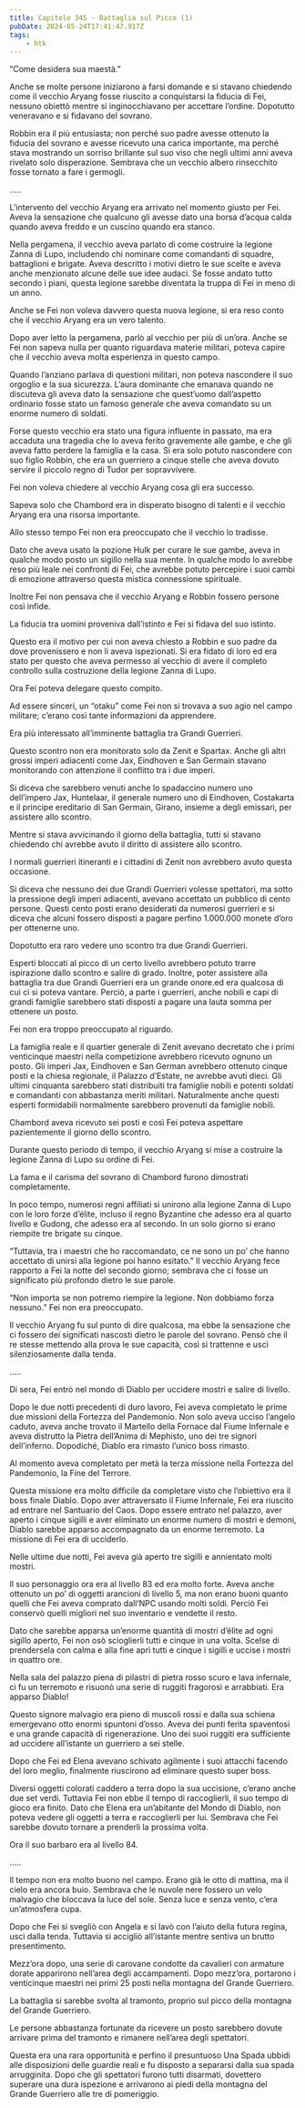```yaml
---
title: Capitolo 345 - Battaglia sul Picco (1)
pubDate: 2024-05-24T17:41:47.917Z
tags:
    - htk
---
```


“Come desidera sua maestà.”

Anche se molte persone iniziarono a farsi domande e si stavano chiedendo come il vecchio Aryang fosse riuscito a conquistarsi la fiducia di Fei, nessuno obiettò mentre si inginocchiavano per accettare l’ordine. Dopotutto veneravano e si fidavano del sovrano.

Robbin era il più entusiasta; non perché suo padre avesse ottenuto la fiducia del sovrano e avesse ricevuto una carica importante, ma perché stava mostrando un sorriso brillante sul suo viso che negli ultimi anni aveva rivelato solo disperazione. Sembrava che un vecchio albero rinsecchito fosse tornato a fare i germogli.

…..

L’intervento del vecchio Aryang era arrivato nel momento giusto per Fei. Aveva la sensazione che qualcuno gli avesse dato una borsa d’acqua calda quando aveva freddo e un cuscino quando era stanco.

Nella pergamena, il vecchio aveva parlato di come costruire la legione Zanna di Lupo, includendo chi nominare come comandanti di squadre, battaglioni e brigate. Aveva descritto i motivi dietro le sue scelte e aveva anche menzionato alcune delle sue idee audaci. Se fosse andato tutto secondo i piani, questa legione sarebbe diventata la truppa di Fei in meno di un anno.

Anche se Fei non voleva davvero questa nuova legione, si era reso conto che il vecchio Aryang era un vero talento.

Dopo aver letto la pergamena, parlò al vecchio per più di un’ora. Anche se Fei non sapeva nulla per quanto riguardava materie militari, poteva capire che il vecchio aveva molta esperienza in questo campo.

Quando l’anziano parlava di questioni militari, non poteva nascondere il suo orgoglio e la sua sicurezza. L’aura dominante che emanava quando ne discuteva gli aveva dato la sensazione che quest’uomo dall’aspetto ordinario fosse stato un famoso generale che aveva comandato su un enorme numero di soldati.

Forse questo vecchio era stato una figura influente in passato, ma era accaduta una tragedia che lo aveva ferito gravemente alle gambe, e che gli aveva fatto perdere la famiglia e la casa. Si era solo potuto nascondere con suo figlio Robbin, che era un guerriero a cinque stelle che aveva dovuto servire il piccolo regno di Tudor per sopravvivere.

Fei non voleva chiedere al vecchio Aryang cosa gli era successo.

Sapeva solo che Chambord era in disperato bisogno di talenti e il vecchio Aryang era una risorsa importante.

Allo stesso tempo Fei non era preoccupato che il vecchio lo tradisse.

Dato che aveva usato la pozione Hulk per curare le sue gambe, aveva in qualche modo posto un sigillo nella sua mente. In qualche modo lo avrebbe reso più leale nei confronti di Fei, che avrebbe potuto percepire i suoi cambi di emozione attraverso questa mistica connessione spirituale.

Inoltre Fei non pensava che il vecchio Aryang e Robbin fossero persone così infide.

La fiducia tra uomini proveniva dall’istinto e Fei si fidava del suo istinto.

Questo era il motivo per cui non aveva chiesto a Robbin e suo padre da dove provenissero e non li aveva ispezionati. Si era fidato di loro ed era stato per questo che aveva permesso al vecchio di avere il completo controllo sulla costruzione della legione Zanna di Lupo.

Ora Fei poteva delegare questo compito.

Ad essere sinceri, un “otaku” come Fei non si trovava a suo agio nel campo militare; c’erano così tante informazioni da apprendere.

Era più interessato all’imminente battaglia tra Grandi Guerrieri.

Questo scontro non era monitorato solo da Zenit e Spartax. Anche gli altri grossi imperi adiacenti come Jax, Eindhoven e San Germain stavano monitorando con attenzione il conflitto tra i due imperi.

Si diceva che sarebbero venuti anche lo spadaccino numero uno dell’impero Jax, Huntelaar, il generale numero uno di Eindhoven, Costakarta e il principe ereditario di San Germain, Girano, insieme a degli emissari, per assistere allo scontro.

Mentre si stava avvicinando il giorno della battaglia, tutti si stavano chiedendo chi avrebbe avuto il diritto di assistere allo scontro.

I normali guerrieri itineranti e i cittadini di Zenit non avrebbero avuto questa occasione.

Si diceva che nessuno dei due Grandi Guerrieri volesse spettatori, ma sotto la pressione degli imperi adiacenti, avevano accettato un pubblico di cento persone. Questi cento posti erano desiderati da numerosi guerrieri e si diceva che alcuni fossero disposti a pagare perfino 1.000.000 monete d’oro per ottenerne uno.

Dopotutto era raro vedere uno scontro tra due Grandi Guerrieri.

Esperti bloccati al picco di un certo livello avrebbero potuto trarre ispirazione dallo scontro e salire di grado. Inoltre, poter assistere alla battaglia tra due Grandi Guerrieri era un grande onore.ed era qualcosa di cui ci si poteva vantare. Perciò, a parte i guerrieri, anche nobili e capi di grandi famiglie sarebbero stati disposti a pagare una lauta somma per ottenere un posto.

Fei non era troppo preoccupato al riguardo.

La famiglia reale e il quartier generale di Zenit avevano decretato che i primi venticinque maestri nella competizione avrebbero ricevuto ognuno un posto. Gli imperi Jax, Eindhoven e San German avrebbero ottenuto cinque posti e la chiesa regionale, il Palazzo d’Estate, ne avrebbe avuti dieci. Gli ultimi cinquanta sarebbero stati distribuiti tra famiglie nobili e potenti soldati e comandanti con abbastanza meriti militari. Naturalmente anche questi esperti formidabili normalmente sarebbero provenuti da famiglie nobili.

Chambord aveva ricevuto sei posti e così Fei poteva aspettare pazientemente il giorno dello scontro.

Durante questo periodo di tempo, il vecchio Aryang si mise a costruire la legione Zanna di Lupo su ordine di Fei.

La fama e il carisma del sovrano di Chambord furono dimostrati completamente.

In poco tempo, numerosi regni affiliati si unirono alla legione Zanna di Lupo con le loro forze d’élite, incluso il regno Byzantine che adesso era al quarto livello e Gudong, che adesso era al secondo. In un solo giorno si erano riempite tre brigate su cinque.

“Tuttavia, tra i maestri che ho raccomandato, ce ne sono un po’ che hanno accettato di unirsi alla legione poi hanno esitato.” Il vecchio Aryang fece rapporto a Fei la notte del secondo giorno; sembrava che ci fosse un significato più profondo dietro le sue parole.

“Non importa se non potremo riempire la legione. Non dobbiamo forza nessuno.” Fei non era preoccupato.

Il vecchio Aryang fu sul punto di dire qualcosa, ma ebbe la sensazione che ci fossero dei significati nascosti dietro le parole del sovrano. Pensò che il re stesse mettendo alla prova le sue capacità, così si trattenne e uscì silenziosamente dalla tenda.

…..

Di sera, Fei entrò nel mondo di Diablo per uccidere mostri e salire di livello.

Dopo le due notti precedenti di duro lavoro, Fei aveva completato le prime due missioni della Fortezza del Pandemonio. Non solo aveva ucciso l’angelo caduto, aveva anche trovato il Martello della Fornace dal Fiume Infernale e aveva distrutto la Pietra dell’Anima di Mephisto, uno dei tre signori dell’inferno. Dopodiché, Diablo era rimasto l’unico boss rimasto.

Al momento aveva completato per metà la terza missione nella Fortezza del Pandemonio, la Fine del Terrore.

Questa missione era molto difficile da completare visto che l’obiettivo era il boss finale Diablo. Dopo aver attraversato il Fiume Infernale, Fei era riuscito ad entrare nel Santuario del Caos. Dopo essere entrato nel palazzo, aver aperto i cinque sigilli e aver eliminato un enorme numero di mostri e demoni, Diablo sarebbe apparso accompagnato da un enorme terremoto. La missione di Fei era di ucciderlo.

Nelle ultime due notti, Fei aveva già aperto tre sigilli e annientato molti mostri.

Il suo personaggio ora era al livello 83 ed era molto forte. Aveva anche ottenuto un po’ di oggetti arancioni di livello 5, ma non erano buoni quanto quelli che Fei aveva comprato dall’NPC usando molti soldi. Perciò Fei conservò quelli migliori nel suo inventario e vendette il resto.

Dato che sarebbe apparsa un’enorme quantità di mostri d’élite ad ogni sigillo aperto, Fei non osò scioglierli tutti e cinque in una volta. Scelse di prendersela con calma e alla fine aprì tutti e cinque i sigilli e uccise i mostri in quattro ore.

Nella sala del palazzo piena di pilastri di pietra rosso scuro e lava infernale, ci fu un terremoto e risuonò una serie di ruggiti fragorosi e arrabbiati. Era apparso Diablo!

Questo signore malvagio era pieno di muscoli rossi e dalla sua schiena emergevano otto enormi spuntoni d’osso. Aveva dei punti ferita spaventosi e una grande capacità di rigenerazione. Uno dei suoi ruggiti era sufficiente ad uccidere all’istante un guerriero a sei stelle.

Dopo che Fei ed Elena avevano schivato agilmente i suoi attacchi facendo del loro meglio, finalmente riuscirono ad eliminare questo super boss.

Diversi oggetti colorati caddero a terra dopo la sua uccisione, c’erano anche due set verdi. Tuttavia Fei non ebbe il tempo di raccoglierli, il suo tempo di gioco era finito. Dato che Elena era un’abitante del Mondo di Diablo, non poteva vedere gli oggetti a terra e raccoglierli per lui. Sembrava che Fei sarebbe dovuto tornare a prenderli la prossima volta.

Ora il suo barbaro era al livello 84.

…..

Il tempo non era molto buono nel campo. Erano già le otto di mattina, ma il cielo era ancora buio. Sembrava che le nuvole nere fossero un velo malvagio che bloccava la luce del sole. Senza luce e senza vento, c’era un’atmosfera cupa.

Dopo che Fei si svegliò con Angela e si lavò con l’aiuto della futura regina, uscì dalla tenda. Tuttavia si accigliò all’istante mentre sentiva un brutto presentimento.

Mezz’ora dopo, una serie di carovane condotte da cavalieri con armature dorate apparirono nell’area degli accampamenti. Dopo mezz’ora, portarono i venticinque maestri nei primi 25 posti nella montagna del Grande Guerriero.

La battaglia si sarebbe svolta al tramonto, proprio sul picco della montagna del Grande Guerriero.

Le persone abbastanza fortunate da ricevere un posto sarebbero dovute arrivare prima del tramonto e rimanere nell’area degli spettatori.

Questa era una rara opportunità e perfino il presuntuoso Una Spada ubbidì alle disposizioni delle guardie reali e fu disposto a separarsi dalla sua spada arrugginita. Dopo che gli spettatori furono tutti disarmati, dovettero superare una dura ispezione e arrivarono ai piedi della montagna del Grande Guerriero alle tre di pomeriggio.



